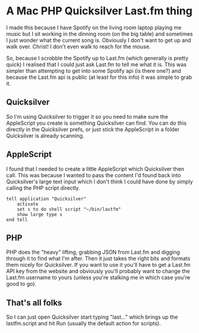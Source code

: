 A Mac PHP Quicksilver Last.fm thing
===================================

I made this because I have Spotify on the living room laptop playing me music but I sit working in the dinning room (on the big table) and sometimes I just wonder what the current song is. Obviously I don't want to get up and walk over. Christ! I don't even walk to reach for the mouse.

So, because I scrobble the Spotify up to Last.fm (which generally is pretty quick) I realised that I could just ask Last.fm to tell me what it is. This was simpler than attempting to get into some Spotify api (is there one?) and because the Last.fm api is public (at least for this info) it was simple to grab it.

## Quicksilver ##
So I'm using Quicksilver to trigger it so you need to make sure the AppleScript you create is something Quicksilver can find. You can do this directly in the Quicksilver prefs, or just stick the AppleScript in a folder Quicksilver is already scanning.

## AppleScript ##

I found that I needed to create a little AppleScript which Quicksilver then call. This was because I wanted to pass the content I'd found back into Quicksilver's large text input which I don't think I could have done by simply calling the PHP script directly.

```
tell application "Quicksilver"
    activate
    set s to do shell script "~/bin/lastfm"
    show large type s
end tell
```

## PHP ##
PHP does the "heavy" lifting, grabbing JSON from Last.fm and digging through it to find what I'm after. Then it just takes the right bits and formats them nicely for Quicksilver. If you want to use it you'll have to get a Last.fm API key from the website and obviously you'll probably want to change the Last.fm username to yours (unless you're stalking me in which case you're good to go).

## That's all folks ##
So I can just open Quicksilver start typing "last..." which brings up the lastfm.script and hit Run (usually the default action for scripts).